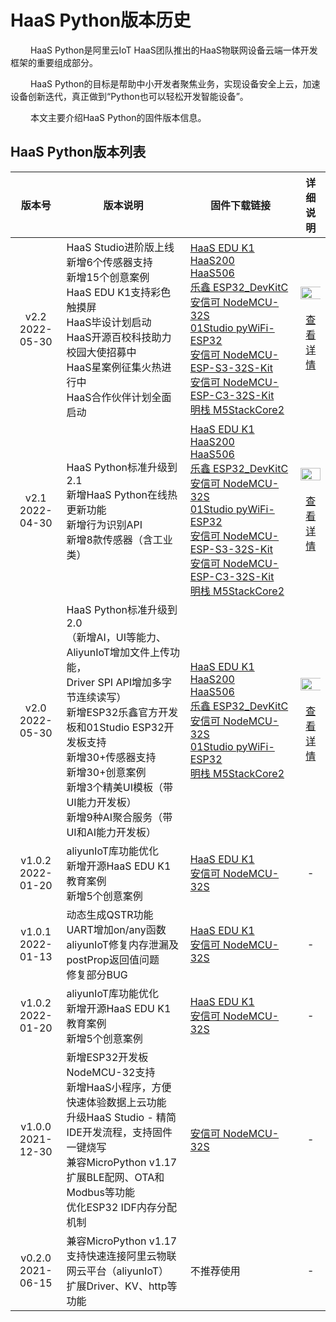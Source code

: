 # HaaS Python版本历史

&emsp;&emsp;
HaaS Python是阿里云IoT HaaS团队推出的HaaS物联网设备云端一体开发框架的重要组成部分。

&emsp;&emsp;
HaaS Python的目标是帮助中小开发者聚焦业务，实现设备安全上云，加速设备创新迭代，真正做到“Python也可以轻松开发智能设备”。

&emsp;&emsp;
本文主要介绍HaaS Python的固件版本信息。

## HaaS Python版本列表


|版本号|版本说明|固件下载链接|详细说明|
|:-:|-|-|:-:|
|v2.2<br>2022-05-30|HaaS Studio进阶版上线<br>新增6个传感器支持<br>新增15个创意案例<br>HaaS EDU K1支持彩色触摸屏<br>HaaS毕设计划启动<br>HaaS开源百校科技助力校园大使招募中<br>HaaS星案例征集火热进行中<br>HaaS合作伙伴计划全面启动|[HaaS EDU K1]()<br>[HaaS200]()<br>[HaaS506]()<br>[乐鑫 ESP32_DevKitC]()<br>[安信可 NodeMCU-32S]()<br>[01Studio pyWiFi-ESP32]()<br>[安信可 NodeMCU-ESP-S3-32S-Kit]()<br>[安信可 NodeMCU-ESP-C3-32S-Kit]()<br>[明栈 M5StackCore2]()<br>|<div align="center"><img src=https://hli.aliyuncs.com/haas-static/haasapi/Python/docs/zh-CN/images/HaaSPython_2.0_overview_1.png width=150%/></div><br>[查看详情](https://hli.aliyuncs.com/haas-static/haasapi/Python/docs/zh-CN/images/HaaSPython_2.0_detail.png)|
|v2.1<br>2022-04-30|HaaS Python标准升级到2.1<br>新增HaaS Python在线热更新功能<br>新增行为识别API<br>新增8款传感器（含工业类）<br>|[HaaS EDU K1](https://hli.aliyuncs.com/o/config/HaaS_Python/HaaSPython-HaaSEDUK1-v2.1.0.zip)<br>[HaaS200]()<br>[HaaS506]()<br>[乐鑫 ESP32_DevKitC](https://hli.aliyuncs.com/o/config/HaaS_Python/HaaSPython-ESP32-v2.1.0.zip)<br>[安信可 NodeMCU-32S](https://hli.aliyuncs.com/o/config/HaaS_Python/HaaSPython-ESP32-v2.1.0.zip)<br>[01Studio pyWiFi-ESP32](https://hli.aliyuncs.com/o/config/HaaS_Python/HaaSPython-ESP32-v2.1.0.zip)<br>[安信可 NodeMCU-ESP-S3-32S-Kit]()<br>[安信可 NodeMCU-ESP-C3-32S-Kit]()<br>[明栈 M5StackCore2](https://hli.aliyuncs.com/o/config/HaaS_Python/HaaSPython-ESP32-8M-v2.1.0.zip)<br>|<div align="center"><img src=https://hli.aliyuncs.com/haas-static/haasapi/Python/docs/zh-CN/images/HaaSPython_2.1_overview_1.png width=100%/></div><br>[查看详情](https://hli.aliyuncs.com/haas-static/haasapi/Python/docs/zh-CN/images/HaaSPython_2.1_detail.png)|
|v2.0<br>2022-05-30|HaaS Python标准升级到2.0<br>（新增AI，UI等能力、AliyunIoT增加文件上传功能，<br>Driver SPI API增加多字节连续读写）<br>新增ESP32乐鑫官方开发板和01Studio ESP32开发板支持<br>新增30+传感器支持<br>新增30+创意案例<br>新增3个精美UI模板（带UI能力开发板）<br>新增9种AI聚合服务（带UI和AI能力开发板）|[HaaS EDU K1](https://hli.aliyuncs.com/o/config/HaaSPython/HaaSPython-HaaSEDUK1-v2.0.0.zip)<br>[HaaS200](https://hli.aliyuncs.com/o/config/HaaS_Python/HaaSPython-HaaS200-v2.1.0.zip)<br>[HaaS506](https://hli.aliyuncs.com/o/config/haas506/HaaS506_v2.01.zip)<br>[乐鑫 ESP32_DevKitC](https://hli.aliyuncs.com/o/config/HaaSPython/HaaSPython-ESP32-v2.0.0.zip)<br>[安信可 NodeMCU-32S](https://hli.aliyuncs.com/o/config/HaaSPython/HaaSPython-ESP32-v2.0.0.zip)<br>[01Studio pyWiFi-ESP32](https://hli.aliyuncs.com/o/config/HaaSPython/HaaSPython-ESP32-v2.0.0.zip)<br>[明栈 M5StackCore2](https://hli.aliyuncs.com/o/config/HaaSPython/HaaSPython-ESP32-8M-v2.0.0.zip)<br>|<div align="center"><img src=https://hli.aliyuncs.com/haas-static/haasapi/Python/docs/zh-CN/images/HaaSPython_2.0_overview_1.png width=150%/></div><br>[查看详情](https://hli.aliyuncs.com/haas-static/haasapi/Python/docs/zh-CN/images/HaaSPython_2.0_detail.png)|
|v1.0.2<br>2022-01-20|aliyunIoT库功能优化<br>新增开源HaaS EDU K1教育案例<br>新增5个创意案例|[HaaS EDU K1](https://hli.aliyuncs.com/p/config/HaaS_Python/HaaSPython-HaaSEDUK1-v1.0.2.zip)<br>[安信可 NodeMCU-32S](https://hli.aliyuncs.com/p/config/HaaS_Python/HaaSPython-ESP32-v1.0.2.zip)|-|
|v1.0.1<br>2022-01-13|动态生成QSTR功能<br>UART增加on/any函数<br>aliyunIoT修复内存泄漏及postProp返回值问题<br>修复部分BUG|[HaaS EDU K1](https://hli.aliyuncs.com/o/config/HaaS_Python/HaaSPython-HaaSEDUK1-1.0.1.zip)<br>[安信可 NodeMCU-32S](https://hli.aliyuncs.com/o/config/HaaS_Python/HaaSPython-ESP32-v1.0.1.zip)|-|
|v1.0.2<br>2022-01-20|aliyunIoT库功能优化<br>新增开源HaaS EDU K1教育案例<br>新增5个创意案例|[HaaS EDU K1](https://hli.aliyuncs.com/p/config/HaaS_Python/HaaSPython-HaaSEDUK1-v1.0.2.zip)<br>[安信可 NodeMCU-32S](https://hli.aliyuncs.com/p/config/HaaS_Python/HaaSPython-ESP32-v1.0.2.zip)|-|
|v1.0.0<br>2021-12-30|新增ESP32开发板NodeMCU-32支持<br>新增HaaS小程序，方便快速体验数据上云功能<br>升级HaaS Studio - 精简IDE开发流程，支持固件一键烧写<br>兼容MicroPython v1.17<br>扩展BLE配网、OTA和Modbus等功能<br>优化ESP32 IDF内存分配机制|[安信可 NodeMCU-32S](https://hli.aliyuncs.com/o/config/HaaS_Python/HaaSPython-ESP32-v1.0.1.zip)|-|
|v0.2.0<br>2021-06-15|兼容MicroPython v1.17<br>支持快速连接阿里云物联网云平台（aliyunIoT）<br>扩展Driver、KV、http等功能|不推荐使用|-|

